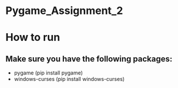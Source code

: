 # Pygame_Assignment_2

# How to run
## Make sure you have the following packages:
- pygame (pip install pygame)
- windows-curses (pip install windows-curses)
